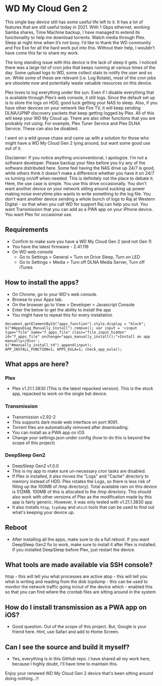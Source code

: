 # WD My Cloud Gen 2
 
This single bay device still has some useful life left to it. It has a lot of features that are still useful today in 2021. With 1 Gbps ethernet, working Samba shares, Time Machine backup, I have managed to extend its functionality to help me download torrents. Watch media through Plex. Sleep at night time when it’s not busy. I’d like to thank the WD community and Fox Exe for all the hard work put into this. Without their help, I wouldn’t have come this far to share my work.
 
The long standing issue with this device is the lack of sleep it gets. I noticed there was a large list of cron jobs that keeps running at various times of the day. Some upload logs to WD, some collect stats to notify the user and so on. While some of these are relevant (i.e. Log Rotate), most of the cron jobs are obsolete now and potentially waste valuable resources on this device. 
 
Plex loves to log everything under the sun. Even if I disable everything that is available through Plex’s web console, it still logs. Since the default set up is to store the logs on HDD, good luck getting your NAS to sleep. Also, if you have other devices on your network like Fire TV, it will keep sending DLNA/UPNP discovery packets that keep getting logged by Plex. All of this will keep your WD My Cloud up. There are also other functions that you are probably not using. For example, Plex Tuner Service and Plex DLNA Service. These can also be disabled.
 
I went on a wild goose chase and came up with a solution for those who might have a WD My Cloud Gen 2 lying around, but want some good use out of it.
 
Disclaimer:
If you notice anything unconventional, I apologize. I'm not a software developer. Please backup your files before you try any of the software distributed here. Some feel having the NAS drive up 24/7 is good, while others think it doesn't make a difference whether you have it on 24/7 vs turning on/off when needed. This is definitely not the place to debate it. Here, the use case is simple. You use this drive occasionally. You don't want another device on your network sitting around sucking up power making noise everytime plex wants to write something to the log file. You don't want another device sending a whole bunch of logs to Raj at Western Digital - so that when you call WD for support Raj can help you out. You want Transmission that you can add as a PWA app on your iPhone device. You want Plex for occasional use.
 
## Requirements
 
* Confirm to make sure you have a WD My Cloud Gen 2 (and not Gen 1)
* You have the latest firmware - 2.41.116
* On WD web console
   * Go to Settings > General > Turn on Drive Sleep, Turn on LED
   * Go to Settings > Media > Turn off DLNA Media Server, Turn off iTunes
 
## How to install the apps?
 
* On Chrome, go to your WD's web console.
* Browse to your Apps tab.
* On the browser go to View > Developer > Javascript Console
* Enter the below to get the ability to install the app
* You might have to repeat this for every installation
 
```
document.getElementById("apps_function").style.display = "block";
$("#AppsDiag_Manually_Install").remove(); var input = '<input type="file" name="f_apps_file" class="file_input_hidden" id="f_apps_file" onchange="apps_manually_install();">Install an app manually</div>';
$("#manually_install_td").append(input);
APP_INSTALL_FUNCTION=1; APPS_EULA=1; check_app_eula();
```
 
## What apps are here?

### Plex
* Plex v1.21.1.3830 (This is the latest repacked version). This is the stock app, repacked to work on the single bat device.

### Transmission
* Transmission v2.92-2
* This supports dark mode web interface on port 9091. 
* Torrent files are automatically removed after downloading.
* You can install as a PWA app on iOS
* Change your settings.json under config (how to do this is beyond the scope of this project)

### DeepSleep Gen2
* DeepSleep Gen2 v1.0.0
* This is my app to make sure un-necessary cron tasks are disabled. 
* If Plex is installed, it also moves the "Logs" and "Cache" directory to memory instead of HDD. Plex rotates the Logs, so there is less risk of filling up the 100MB of /tmp directory). Total available ram on this device is 512MB. 100MB of this is allocated to the /tmp directory. This should also work with other versions of Plex as the modification made by this app is fairly generic. However, it was only tested with v1.21.1.3830 app
* It also installs `htop`, `tcpdump` and `which` tools that can be used to find out what's keeping your device up.

## Reboot
* After installing all the apps, make sure to do a full reboot. If you want DeepSleep Gen2 fix to work, make sure to install it after Plex is installed. If you installed DeepSleep before Plex, just restart the device.
 
## What tools are made available via SSH console?
htop - this will tell you what processes are active
atop - this will tell you what is writing and reading from the disk
tcpdump - this can be used to monitor the network traffic going in/out of the device
which - enabled this so that you can find where the crontab files are sitting around in the system
 
## How do I install transmission as a PWA app on iOS?
 
* Good question. Out of the scope of this project. But, Google is your friend here. Hint, use Safari and add to Home Screen.
 
## Can I see the source and build it myself?
* Yes, everything is in this GitHub repo. I have shared all my work here, because I highly doubt, I'll have time to maintain this.
 
Enjoy your renewed WD My Cloud Gen 2 device that's been sitting around doing nothing...!!
